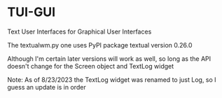 # TUI-GUI
Text User Interfaces for Graphical User Interfaces

The textualwm.py one uses PyPI package textual version 0.26.0

Although I'm certain later versions will work as well, so long as the API doesn't change for the Screen object and TextLog widget

Note: As of 8/23/2023 the TextLog widget was renamed to just Log, so I guess an update is in order
